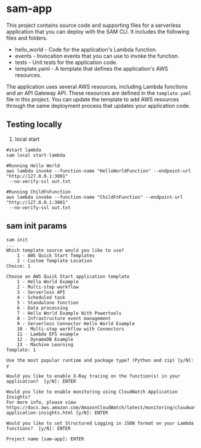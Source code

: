 # sam-app

This project contains source code and supporting files for a serverless application that you can deploy with the SAM CLI. It includes the following files and folders.

- hello_world - Code for the application's Lambda function.
- events - Invocation events that you can use to invoke the function.
- tests - Unit tests for the application code. 
- template.yaml - A template that defines the application's AWS resources.

The application uses several AWS resources, including Lambda functions and an API Gateway API. These resources are defined in the `template.yaml` file in this project. You can update the template to add AWS resources through the same deployment process that updates your application code.


## Testing locally

1. local start

```shell
#start lambda
sam local start-lambda

#Running Hello World
aws lambda invoke --function-name "HelloWorldFunction" --endpoint-url "http://127.0.0.1:3001"
 --no-verify-ssl out.txt

#Running ChildFnFunction
aws lambda invoke --function-name "ChildFnFunction" --endpoint-url "http://127.0.0.1:3001"
 --no-verify-ssl out.txt
```


## sam init params

```shell
sam init
...
Which template source would you like to use?
    1 - AWS Quick Start Templates
    2 - Custom Template Location
Choice: 1

Choose an AWS Quick Start application template
    1 - Hello World Example
    2 - Multi-step workflow
    3 - Serverless API
    4 - Scheduled task
    5 - Standalone function
    6 - Data processing
    7 - Hello World Example With Powertools
    8 - Infrastructure event management
    9 - Serverless Connector Hello World Example
    10 - Multi-step workflow with Connectors
    11 - Lambda EFS example
    12 - DynamoDB Example
    13 - Machine Learning
Template: 1

Use the most popular runtime and package type? (Python and zip) [y/N]: y

Would you like to enable X-Ray tracing on the function(s) in your application?  [y/N]: ENTER

Would you like to enable monitoring using CloudWatch Application Insights?
For more info, please view https://docs.aws.amazon.com/AmazonCloudWatch/latest/monitoring/cloudwatch-application-insights.html [y/N]: ENTER
					
Would you like to set Structured Logging in JSON format on your Lambda functions?  [y/N]: ENTER

Project name [sam-app]: ENTER
```